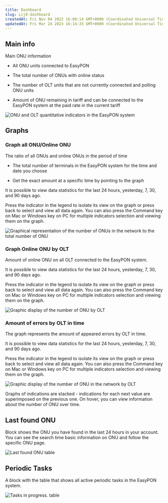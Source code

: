 ```yaml
---
title: Dashboard
slug: Lcj0-dashboard
createdAt: Fri Nov 04 2022 16:09:14 GMT+0000 (Coordinated Universal Time)
updatedAt: Fri Mar 24 2023 16:14:33 GMT+0000 (Coordinated Universal Time)
---
```


[](docId\:Lcj0sbHQj8SuRYT6elOTe)&#x20;

[](docId\:Lcj0sbHQj8SuRYT6elOTe)&#x20;

[](docId\:Lcj0sbHQj8SuRYT6elOTe)&#x20;

[](docId\:Lcj0sbHQj8SuRYT6elOTe)&#x20;

## Main info

Main ONU information&#x20;

*   All ONU units connected to EasyPON

*   The total number of ONUs with online status

*   The number of OLT units that are not currently connected and polling ONU units

*   Amount of ONU remaining in tariff and can be connected to the EasyPON system at the paid rate in the current tariff

![ONU and OLT quantitative indicators in the EasyPON system](../../assets/08WzoUf5qAt6dsrFQR1kY_screenshot-2023-01-28-at-221155.png)

## Graphs

### Graph all ONU/Online ONU

The ratio of all ONUs and online ONUs in the period of time

*   The total number of terminals in the EasyPON system for the time and date you choose

*   Get the exact amount at a specific time by pointing to the graph

It is possible to view data statistics for the last 24 hours, yesterday, 7, 30, and 90 days ago.

Press the indicator in the legend to isolate its view on the graph or press back to select and view all data again. You can also press the Command key on Mac or Windows key on PC for multiple indicators selection and viewing them on the graph.

![Graphical representation of the number of ONUs in the network to the total number of ONU](../../assets/z7YcCxcREgErBJKChccZz_screenshot-2023-01-28-at-221517.png)

### Graph Online ONU by OLT

Amount of online ONU on all OLT connected to the EasyPON system.

It is possible to view data statistics for the last 24 hours, yesterday, 7, 30, and 90 days ago.

Press the indicator in the legend to isolate its view on the graph or press back to select and view all data again. You can also press the Command key on Mac or Windows key on PC for multiple indicators selection and viewing them on the graph.

![Graphic display of the number of ONU by OLT](../../assets/DSWU76njw04_EEl8ASxd7_screenshot-2023-01-28-at-221501.png)

### Amount of errors by OLT in time

The graph represents the amount of appeared errors by OLT in time.

It is possible to view data statistics for the last 24 hours, yesterday, 7, 30, and 90 days ago.

Press the indicator in the legend to isolate its view on the graph or press back to select and view all data again. You can also press the Command key on Mac or Windows key on PC for multiple indicators selection and viewing them on the graph.

![Graphic display of the number of ONU in the network by OLT](../../assets/-CKYcJ5vzYBqTdkFIoRSx_screenshot-2023-01-28-at-222001.png)

Graphs of indications are stacked - indications for each next value are superimposed on the previous one. On hover, you can view information about the number of ONU over time.

## Last found ONU&#x20;

Block shows the ONU you have found in the last 24 hours in your account. You can see the search time basic information on ONU and follow the specific ONU page.

![Last found ONU table](../../assets/SXSRrfS2CQUF36B7Mm_e6_screenshot-2023-01-28-at-222612.png)

## Periodic Tasks

A block with the table that shows all active periodic tasks in the EasyPON system.

![Tasks in progress. table](../../assets/0q3LbS1VUgzuc0ps4qtyN_screenshot-2022-11-10-at-174525.png)

